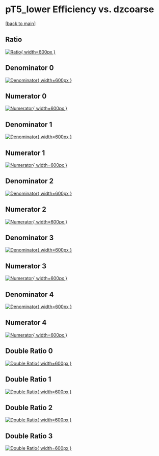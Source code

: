 # pT5_lower Efficiency vs. dzcoarse

[[back to main](./)]



## Ratio

[![Ratio](../mtv/var/pT5_lower_xtr_321_0_eff_dzcoarse.png){ width=600px }](../mtv/var/pT5_lower_xtr_321_0_eff_dzcoarse.pdf)

## Denominator 0

[![Denominator](../mtv/den/pT5_lower_xtr_321_0_eff_dzcoarse_den0.png){ width=600px }](../mtv/den/pT5_lower_xtr_321_0_eff_dzcoarse_den0.pdf)

## Numerator 0

[![Numerator](../mtv/num/pT5_lower_xtr_321_0_eff_dzcoarse_num0.png){ width=600px }](../mtv/num/pT5_lower_xtr_321_0_eff_dzcoarse_num0.pdf)

## Denominator 1

[![Denominator](../mtv/den/pT5_lower_xtr_321_0_eff_dzcoarse_den1.png){ width=600px }](../mtv/den/pT5_lower_xtr_321_0_eff_dzcoarse_den1.pdf)

## Numerator 1

[![Numerator](../mtv/num/pT5_lower_xtr_321_0_eff_dzcoarse_num1.png){ width=600px }](../mtv/num/pT5_lower_xtr_321_0_eff_dzcoarse_num1.pdf)

## Denominator 2

[![Denominator](../mtv/den/pT5_lower_xtr_321_0_eff_dzcoarse_den2.png){ width=600px }](../mtv/den/pT5_lower_xtr_321_0_eff_dzcoarse_den2.pdf)

## Numerator 2

[![Numerator](../mtv/num/pT5_lower_xtr_321_0_eff_dzcoarse_num2.png){ width=600px }](../mtv/num/pT5_lower_xtr_321_0_eff_dzcoarse_num2.pdf)

## Denominator 3

[![Denominator](../mtv/den/pT5_lower_xtr_321_0_eff_dzcoarse_den3.png){ width=600px }](../mtv/den/pT5_lower_xtr_321_0_eff_dzcoarse_den3.pdf)

## Numerator 3

[![Numerator](../mtv/num/pT5_lower_xtr_321_0_eff_dzcoarse_num3.png){ width=600px }](../mtv/num/pT5_lower_xtr_321_0_eff_dzcoarse_num3.pdf)

## Denominator 4

[![Denominator](../mtv/den/pT5_lower_xtr_321_0_eff_dzcoarse_den4.png){ width=600px }](../mtv/den/pT5_lower_xtr_321_0_eff_dzcoarse_den4.pdf)

## Numerator 4

[![Numerator](../mtv/num/pT5_lower_xtr_321_0_eff_dzcoarse_num4.png){ width=600px }](../mtv/num/pT5_lower_xtr_321_0_eff_dzcoarse_num4.pdf)

## Double Ratio 0

[![Double Ratio](../mtv/ratio/pT5_lower_xtr_321_0_eff_dzcoarse_ratio0.png){ width=600px }](../mtv/ratio/pT5_lower_xtr_321_0_eff_dzcoarse_ratio0.pdf)

## Double Ratio 1

[![Double Ratio](../mtv/ratio/pT5_lower_xtr_321_0_eff_dzcoarse_ratio1.png){ width=600px }](../mtv/ratio/pT5_lower_xtr_321_0_eff_dzcoarse_ratio1.pdf)

## Double Ratio 2

[![Double Ratio](../mtv/ratio/pT5_lower_xtr_321_0_eff_dzcoarse_ratio2.png){ width=600px }](../mtv/ratio/pT5_lower_xtr_321_0_eff_dzcoarse_ratio2.pdf)

## Double Ratio 3

[![Double Ratio](../mtv/ratio/pT5_lower_xtr_321_0_eff_dzcoarse_ratio3.png){ width=600px }](../mtv/ratio/pT5_lower_xtr_321_0_eff_dzcoarse_ratio3.pdf)

